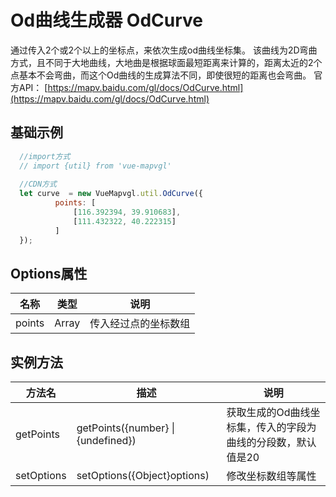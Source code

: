 # Od曲线生成器 OdCurve
通过传入2个或2个以上的坐标点，来依次生成od曲线坐标集。
该曲线为2D弯曲方式，且不同于大地曲线，大地曲是根据球面最短距离来计算的，距离太近的2个点基本不会弯曲，而这个Od曲线的生成算法不同，即使很短的距离也会弯曲。
官方API： [https://mapv.baidu.com/gl/docs/OdCurve.html](https://mapv.baidu.com/gl/docs/OdCurve.html)

## 基础示例
```js
  //import方式
  // import {util} from 'vue-mapvgl'
  
  //CDN方式
  let curve  = new VueMapvgl.util.OdCurve({
          points: [
              [116.392394, 39.910683],
              [111.432322, 40.222315]
          ]
  });
```


## Options属性

名称 | 类型 | 说明
---|:---:|---
points | Array | 传入经过点的坐标数组

## 实例方法
方法名 | 描述 | 说明
--- | --- | ---
getPoints | getPoints({number} &#124; {undefined}) | 获取生成的Od曲线坐标集，传入的字段为曲线的分段数，默认值是20
setOptions | setOptions({Object}options) | 修改坐标数组等属性

